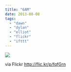 ```yaml
---
title: "6AM"
date: 2013-08-08
tags: 
  - "dawn"
  - "dylan"
  - "elliot"
  - "flickr"
  - "ifttt"
---
```


![](http://farm4.staticflickr.com/3726/9463458255_bff26ae96c_b.jpg)  

  
  
via Flickr http://flic.kr/p/fqfGrn
